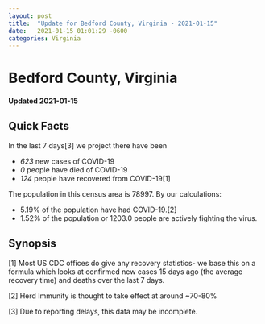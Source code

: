 ```yaml
---
layout: post
title:  "Update for Bedford County, Virginia - 2021-01-15"
date:   2021-01-15 01:01:29 -0600
categories: Virginia
---
```


# Bedford County, Virginia
#### Updated 2021-01-15

## Quick Facts

In the last 7 days[3] we project there have been
- *623* new cases of COVID-19
- *0* people have died of COVID-19
- *124* people have recovered from COVID-19[1]

The population in this census area is 78997. By our calculations:
- 5.19% of the population have had COVID-19.[2]
- 1.52% of the population or 1203.0 people are actively fighting the virus.

## Synopsis




[1] Most US CDC offices do give any recovery statistics- we base this on a formula which looks at confirmed new cases
15 days ago (the average recovery time) and deaths over the last 7 days.

[2] Herd Immunity is thought to take effect at around ~70-80%

[3] Due to reporting delays, this data may be incomplete.
 
    